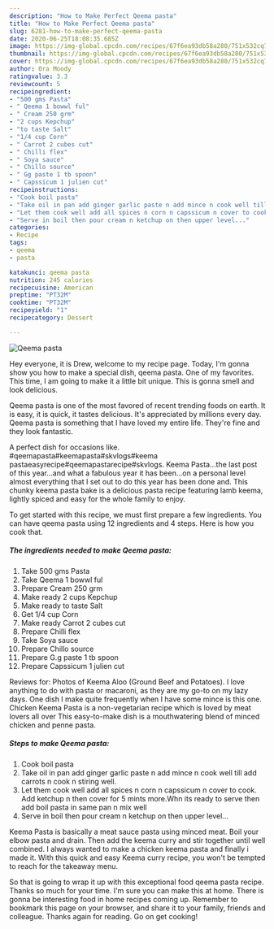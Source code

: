 ```yaml
---
description: "How to Make Perfect Qeema pasta"
title: "How to Make Perfect Qeema pasta"
slug: 6281-how-to-make-perfect-qeema-pasta
date: 2020-06-25T18:08:35.685Z
image: https://img-global.cpcdn.com/recipes/67f6ea93db58a280/751x532cq70/qeema-pasta-recipe-main-photo.jpg
thumbnail: https://img-global.cpcdn.com/recipes/67f6ea93db58a280/751x532cq70/qeema-pasta-recipe-main-photo.jpg
cover: https://img-global.cpcdn.com/recipes/67f6ea93db58a280/751x532cq70/qeema-pasta-recipe-main-photo.jpg
author: Ora Moody
ratingvalue: 3.3
reviewcount: 5
recipeingredient:
- "500 gms Pasta"
- " Qeema 1 bowwl ful"
- " Cream 250 grm"
- "2 cups Kepchup"
- "to taste Salt"
- "1/4 cup Corn"
- " Carrot 2 cubes cut"
- " Chilli flex"
- " Soya sauce"
- " Chillo source"
- " Gg paste 1 tb spoon"
- " Capssicum 1 julien cut"
recipeinstructions:
- "Cook boil pasta"
- "Take oil in pan add ginger garlic paste n add mince n cook well till add carrots n cook n stiring well."
- "Let them cook well add all spices n corn n capssicum n cover to cook. Add ketchup n then cover for 5 mints more.Whn its ready to serve then add boil pasta in same pan n mix well"
- "Serve in boil then pour cream n ketchup on then upper level..."
categories:
- Recipe
tags:
- qeema
- pasta

katakunci: qeema pasta 
nutrition: 245 calories
recipecuisine: American
preptime: "PT32M"
cooktime: "PT32M"
recipeyield: "1"
recipecategory: Dessert

---
```



![Qeema pasta](https://img-global.cpcdn.com/recipes/67f6ea93db58a280/751x532cq70/qeema-pasta-recipe-main-photo.jpg)

Hey everyone, it is Drew, welcome to my recipe page. Today, I'm gonna show you how to make a special dish, qeema pasta. One of my favorites. This time, I am going to make it a little bit unique. This is gonna smell and look delicious.

Qeema pasta is one of the most favored of recent trending foods on earth. It is easy, it is quick, it tastes delicious. It's appreciated by millions every day. Qeema pasta is something that I have loved my entire life. They're fine and they look fantastic.

A perfect dish for occasions like. #qeemapasta#keemapasta#skvlogs#keema pastaeasyrecipe#qeemapastarecipe#skvlogs. Keema Pasta…the last post of this year…and what a fabulous year it has been…on a personal level almost everything that I set out to do this year has been done and. This chunky keema pasta bake is a delicious pasta recipe featuring lamb keema, lightly spiced and easy for the whole family to enjoy.


To get started with this recipe, we must first prepare a few ingredients. You can have qeema pasta using 12 ingredients and 4 steps. Here is how you cook that.

<!--inarticleads1-->

##### The ingredients needed to make Qeema pasta:

1. Take 500 gms Pasta
1. Take  Qeema 1 bowwl ful
1. Prepare  Cream 250 grm
1. Make ready 2 cups Kepchup
1. Make ready to taste Salt
1. Get 1/4 cup Corn
1. Make ready  Carrot 2 cubes cut
1. Prepare  Chilli flex
1. Take  Soya sauce
1. Prepare  Chillo source
1. Prepare  G.g paste 1 tb spoon
1. Prepare  Capssicum 1 julien cut


Reviews for: Photos of Keema Aloo (Ground Beef and Potatoes). I love anything to do with pasta or macaroni, as they are my go-to on my lazy days. One dish I make quite frequently when I have some mince is this one. Chicken Keema Pasta is a non-vegetarian recipe which is loved by meat lovers all over This easy-to-make dish is a mouthwatering blend of minced chicken and penne pasta. 

<!--inarticleads2-->

##### Steps to make Qeema pasta:

1. Cook boil pasta
1. Take oil in pan add ginger garlic paste n add mince n cook well till add carrots n cook n stiring well.
1. Let them cook well add all spices n corn n capssicum n cover to cook. Add ketchup n then cover for 5 mints more.Whn its ready to serve then add boil pasta in same pan n mix well
1. Serve in boil then pour cream n ketchup on then upper level...


Keema Pasta is basically a meat sauce pasta using minced meat. Boil your elbow pasta and drain. Then add the keema curry and stir together until well combined. I always wanted to make a chicken keema pasta and finally i made it. With this quick and easy Keema curry recipe, you won&#39;t be tempted to reach for the takeaway menu. 

So that is going to wrap it up with this exceptional food qeema pasta recipe. Thanks so much for your time. I'm sure you can make this at home. There is gonna be interesting food in home recipes coming up. Remember to bookmark this page on your browser, and share it to your family, friends and colleague. Thanks again for reading. Go on get cooking!
